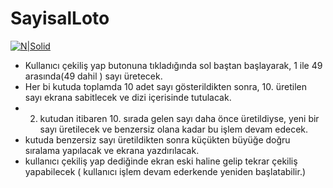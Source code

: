 # SayisalLoto

[![N|Solid](https://www.bilgeadam.com/akademi/SiteAssets/BilgeAdam/Images/LogoAkademi.png)](https://www.bilgeadam.com/akademi/SiteAssets/BilgeAdam/Images/LogoAkademi.png) 


* Kullanıcı çekiliş yap butonuna tıkladığında sol baştan başlayarak, 1 ile 49 arasında(49 dahil ) sayı üretecek.
* Her bi kutuda toplamda 10 adet sayı gösterildikten sonra, 10. üretilen sayı ekrana sabitlecek ve dizi içerisinde tutulacak.
* 2. kutudan itibaren 10. sırada gelen sayı daha önce üretildiyse, yeni bir sayı üretilecek ve benzersiz olana kadar bu işlem devam edecek.
* kutuda benzersiz sayı üretildikten sonra küçükten büyüğe doğru sıralama yapılacak ve ekrana yazdırılacak.
* kullanıcı çekiliş yap dediğinde ekran eski haline gelip tekrar çekiliş yapabilecek ( kullanıcı işlem devam ederkende yeniden başlatabilir.)
